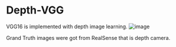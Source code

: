 # Depth-VGG
VGG16 is implemented with depth image learning.
![image](https://user-images.githubusercontent.com/64144764/205874152-22e2256a-7be7-48c0-b6ee-184983223002.png)


Grand Truth images were got from RealSense that is depth camera.
